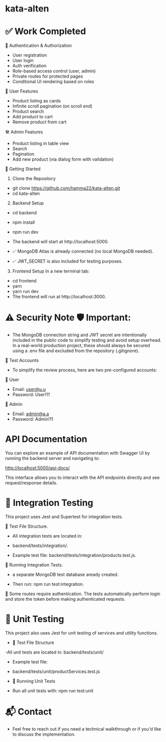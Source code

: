 # kata-alten

# ✅ Work Completed

🔐 Authentication & Authorization

- User registration
- User login
- Auth verification
- Role-based access control (user, admin)
- Private routes for protected pages
- Conditional UI rendering based on roles

👤 User Features

- Product listing as cards
- Infinite scroll pagination (on scroll end)
- Product search
- Add product to cart
- Remove product from cart

🛠️ Admin Features

- Product listing in table view
- Search
- Pagination
- Add new product (via dialog form with validation)

🚀 Getting Started

1. Clone the Repository

- git clone https://github.com/hamma22/kata-alten.git
- cd kata-alten

2. Backend Setup

- cd backend
- npm install
- npm run dev
- The backend will start at http://localhost:5000.

- ✅ MongoDB Atlas is already connected (no local MongoDB needed).
- ✅ JWT_SECRET is also included for testing purposes.

3. Frontend Setup
   In a new terminal tab:

- cd frontend
- yarn
- yarn run dev
- The frontend will run at http://localhost:3000.

# ⚠️ Security Note 🛡 Important:

- The MongoDB connection string and JWT secret are intentionally included in the public code to simplify testing and avoid setup overhead.
  In a real-world production project, these should always be secured using a .env file and excluded from the repository (.gitignore).

👤 Test Accounts

- To simplify the review process, here are two pre-configured accounts:

👤 User

- Email: user@u.u
- Password: User!11

🔑 Admin

- Email: admin@a.a
- Password: Admin!11

# API Documentation

You can explore an example of API documentation with Swagger UI by running the backend server and navigating to:

[http://localhost:5000/api-docs/](http://localhost:5000/api-docs/)

This interface allows you to interact with the API endpoints directly and see request/response details.

# 🧪 Integration Testing

This project uses Jest and Supertest for integration tests.

📁 Test File Structure.

- All integration tests are located in:

- backend/tests/integration/.

- Example test file: backend/tests/integration/products.test.js.

🚀 Running Integration Tests.

- a separate MongoDB test database aready created.

- Then run: npm run test:integration.

🔐 Some routes require authentication. The tests automatically perform login and store the token before making authenticated requests.

# 🧪 Unit Testing

This project also uses Jest for unit testing of services and utility functions.

- 📁 Test File Structure

-All unit tests are located in: backend/tests/unit/

- Example test file:
- backend/tests/unit/productServices.test.js

- 🧪 Running Unit Tests

- Run all unit tests with: npm run test:unit

# 📬 Contact

- Feel free to reach out if you need a technical walkthrough or if you'd like to discuss the implementation.

